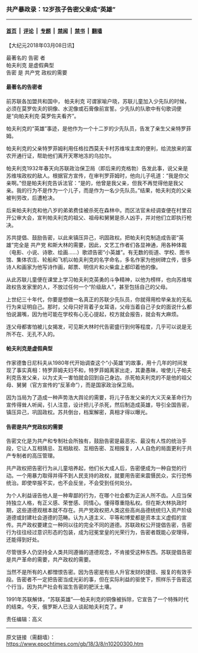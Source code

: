 ### 共产暴政录：12岁孩子告密父亲成“英雄”

---

#### [首页](../../../..?n10200300) &nbsp;|&nbsp; [评论](../../../../../epoch-comment?n10200300) &nbsp;|&nbsp; [专题](../../../../../epoch-special?n10200300) &nbsp;|&nbsp; [禁闻](../../../../../epoch-news?n10200300) &nbsp;|&nbsp; [禁书](../../../../../books?n10200300) &nbsp;|&nbsp; [翻墙](https://github.com/gfw-breaker/nogfw/blob/master/README.md?n10200300)


<div class="post_content" id="artbody" itemprop="articleBody">
 <!-- article content begin -->
 <p>
  【大纪元2018年03月08日讯】
 </p>
 <p>
  最著名的
  <ok href="https://www.epochtimes.com/gb/tag/%E5%91%8A%E5%AF%86.html">
   告密
  </ok>
  者
  <br/>
  <ok href="https://www.epochtimes.com/gb/tag/%E5%B8%95%E5%A4%AB%E5%88%A9%E5%85%8B.html">
   帕夫利克
  </ok>
  是虚假典型
  <br/>
  <ok href="https://www.epochtimes.com/gb/tag/%E5%91%8A%E5%AF%86.html">
   告密
  </ok>
  是
  <ok href="https://www.epochtimes.com/gb/tag/%E5%85%B1%E4%BA%A7%E5%85%9A.html">
   共产党
  </ok>
  政权的需要
 </p>
 <h4>
  最著名的告密者
 </h4>
 <p>
  前苏联各加盟共和国中，
  <ok href="https://www.epochtimes.com/gb/tag/%E5%B8%95%E5%A4%AB%E5%88%A9%E5%85%8B.html">
   帕夫利克
  </ok>
  可谓家喻户晓，苏联儿童加入少先队的时候，必须在莫罗佐夫的铜像、水泥像或石膏像前宣誓。少先队的队歌中有句歌词便是“向帕夫利克‧莫罗佐夫看齐”。
 </p>
 <p>
  帕夫利克的“英雄”事迹，是他作为一个十二岁的少先队员，告发了亲生父亲特罗菲姆。
 </p>
 <p>
  帕夫利克的父亲特罗菲姆利用任格拉西莫夫卡村苏维埃主席的便利，给流放来的富农开通行证，帮助他们离开天寒地冻的乌拉尔。
 </p>
 <p>
  帕夫利克1932年春天向苏联政治保卫局（即后来的克格勃）告发此事，说父亲是苏维埃政权的敌人。根据官方宣传，在审判罗菲姆时，他向儿子吼道：“我是你父亲啊。”但是帕夫利克告诉法官：“是的，他曾是我父亲，但我不再觉得他是我父亲。我的行为不是作为一个儿子，而是作为一名少先队员。”结果，帕夫利克的父亲被判劳改，后遭枪决。
 </p>
 <p>
  后来帕夫利克和他八岁的弟弟费佳被杀死在森林中。而区法官未经调查便在村里召开公审大会，宣判帕夫利克的祖父、祖母和舅舅是杀人凶手，并对他们立即执行枪决。
 </p>
 <p>
  苏共提倡、鼓励告密，以此来镇压异己，巩固政权。把帕夫利克制造成告密“英雄”完全是
  <ok href="https://www.epochtimes.com/gb/tag/%E5%85%B1%E4%BA%A7%E5%85%9A.html">
   共产党
  </ok>
  和斯大林的需要，因此，文艺工作者们各显神通，用各种体裁 （电影、小说、诗歌、绘画……）歌颂告密“小英雄”。有无数的街道、学校、图书馆、集体农庄、轮船和飞机以帕夫利克的名字命名，多名作家为他树碑立传，很多诗人和画家为他写诗作画，邮票、明信片和火柴盒上都印着他的像。
 </p>
 <p>
  从此苏联儿童便在课堂上学习帕夫利克英勇的斗争精神，以他为榜样，也向苏维埃政权告发家里的人，不放过任何一个“阶级敌人”，甚至包括自己的父母。
 </p>
 <p>
  上世纪三十年代，你要是想做一名真正的苏联少先队员，你就得用检举亲友的无私行为来证明自己。那时，父母只好背着子女耳语，父母当着自己子女的面说什么都怕说漏嘴，因为他可能在学校有心无心提起，校方就会报告，就会有大麻烦。
 </p>
 <p>
  连父母都害怕被儿女揭发，可见斯大林时代告密盛行到何等程度，几乎可以说是无所不在、无孔不入的。
 </p>
 <h4>
  帕夫利克是虚假典型
 </h4>
 <p>
  作家德鲁日尼科夫从1980年代开始调查这个“小英雄”的故事，用十几年的时间发现了事实真相：特罗菲姆夫妇不和，特罗菲姆离家出走，其妻愚昧，唆使儿子帕夫利克告发父亲，以为丈夫一害怕就会回到自己身边。杀死帕夫利克的不是他的祖父母、舅舅（官方宣传的“反革命”），而是国家政治保卫局。
 </p>
 <p>
  因为当局为了造成一种声势浩大舆论的需要，将儿子告发父亲的大义灭亲革命行为宣传得耸人听闻，引人注意，设计把儿子杀死，然后制造成英雄，导引全国告密，镇压异己，巩固政权。苏共倒台，档案解密，真相才得以曝光。
 </p>
 <h4>
  告密是共产党政权的需要
 </h4>
 <p>
  告密文化是为共产和专制社会所独有，鼓励告密是最恶劣、最没有人性的统治手段，它让人互相猜忌、互相敌视、互相告密、互相报复，人人自危的局面更利于共产专制者的高压管理。
 </p>
 <p>
  共产政权把告密行为从儿童培养起，他们长大成人后，告密便成为一种自觉的行动。一个用暴力取得并得不到人民支持的政权，就要用告密来震慑民众，实行恐怖统治。即使举报不实，也不会反坐，不会受到任何处分。
 </p>
 <p>
  为个人利益诬告他人是一种卑鄙的行为，在哪个社会都为正派人所不齿。人应当保持独立人格，有正义感、荣誉感、同情心。懂得尊重隐私权。但在斯大林执政时期，这些道德观根本就不存在。共产党政权把人类这些高尚品德统统归入资产阶级道德或封建社会道德的范畴。认为人道主义、平等和博爱都是资本主义虚假的宣传。共产政权要建立一种同以往的完全不同的道德。苏联政权公开提倡告密，告密行为往往经过意识形态的包装，成为冠冕堂皇的光荣行为，告密者既能心安理得，还能得到好处。
 </p>
 <p>
  尽管很多人仍坚持全人类共同遵循的道德观念，不肯接受这种东西。苏联提倡告密是共产革命的需要，共产政权的需要。
 </p>
 <p>
  当然不是所有的人都憎恨告密。因为告密是有些人升官发财的捷径、报复的有效手段。告密者不一定把告密当成光彩的事，但在实际利益的驱使下，照样乐于告密这个行当，因为共产社会有滋生告密的肥沃土壤。
 </p>
 <p>
  1991年苏联解体，“苏联英雄”──帕夫利克的铜像被拆除，它宣告了一个特殊时代的结束。今天，俄罗斯人已没人谈起帕夫利克了。#
 </p>
 <p>
  责任编辑：高义
 </p>
 <!-- article content end -->
 <div id="below_article_ad">
 </div>
</div>


---

原文链接（需翻墙）：https://www.epochtimes.com/gb/18/3/8/n10200300.htm